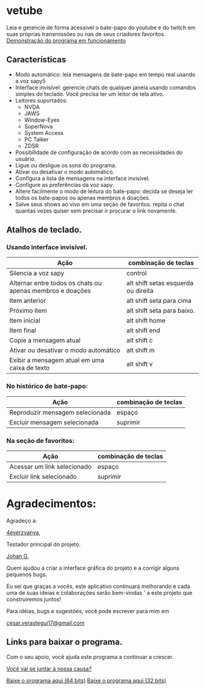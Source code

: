 ﻿# vetube
Leia e gerencie de forma acessível o bate-papo do youtube e do twitch em suas próprias transmissões ou nas de seus criadores favoritos.
[Demonstração do programa em funcionamento](https://www.youtube.com/watch?v=KljpMJNVYCw)
## Características
- Modo automático: leia mensagens de bate-papo em tempo real usando a voz sapy5
- Interface invisível: gerencie chats de qualquer janela usando comandos simples do teclado. Você precisa ter um leitor de tela ativo.
- Leitores suportados:
  - NVDA
  - JAWS
  - Window-Eyes
  - SuperNova
  - System Access
  - PC Talker
  - ZDSR
- Possibilidade de configuração de acordo com as necessidades do usuário.
- Ligue ou desligue os sons do programa.
- Ativar ou desativar o modo automático.
- Configura a lista de mensagens na interface invisível.
- Configure as preferências da voz sapy.
- Altere facilmente o modo de leitura do bate-papo: decida se deseja ler todos os bate-papos ou apenas membros e doações.
- Salve seus shows ao vivo em uma seção de favoritos. repita o chat quantas vezes quiser sem precisar ir procurar o link novamente.

## Atalhos de teclado.
### Usando interface invisível.
| Ação | combinação de teclas  |
| ------------------------- | ----------- |
| Silencia a voz sapy      | control           |
| Alternar entre todos os chats ou apenas membros e doações| alt shift setas esquerda ou  direita           |
| Item anterior      | alt shift seta para cima           |
| Próximo item      | alt shift seta para baixo.          |
| Item inicial      | alt shift home           |
| Item final      | alt shift end           |
| Copie a mensagem atual| alt shift c           |
| Ativar ou desativar o modo automático| alt shift m           |
| Exibir a mensagem atual em uma caixa de texto| alt shift v           |

### No histórico de bate-papo:
| Ação | combinação de teclas |
| ------------------------- | ----------- |
| Reproduzir mensagem selecionada | espaço           |
| Excluir mensagem selecionada| suprimir           |

### Na seção de favoritos:
| Ação | combinação de teclas|
| ------------------------- | ----------- |
|Acessar um link selecionado| espaço           |
| Excluir link selecionado| suprimir           |

# Agradecimentos:
Agradeço a:

[4everzyanya](https://www.youtube.com/c/4everzyanya/),

Testador principal do projeto.

[Johan G](https://github.com/JohanAnim),

Quem ajudou a criar a interface gráfica do projeto e a corrigir alguns pequenos bugs.

Eu sei que graças a vocês, este aplicativo continuará melhorando e cada uma de suas ideias e colaborações serão bem-vindas ' a este projeto que construiremos juntos!

Para idéias, bugs e sugestões, você pode escrever para mim em 

cesar.verastegui17@gmail.com

## Links para baixar o programa.
Com o seu apoio, você ajuda este programa a continuar a crescer.

[Você vai se juntar à nossa causa?](https://www.paypal.com/donate/?hosted_button_id=5ZV23UDDJ4C5U)

[Baixe o programa aqui (64 bits)](https://github.com/metalalchemist/VeTube/releases/download/v2.5/vetube64v2.5.zip)
[Baixe o programa aqui (32 bits)](https://github.com/metalalchemist/VeTube/releases/download/v2.5/vetube32v2.5.zip)
